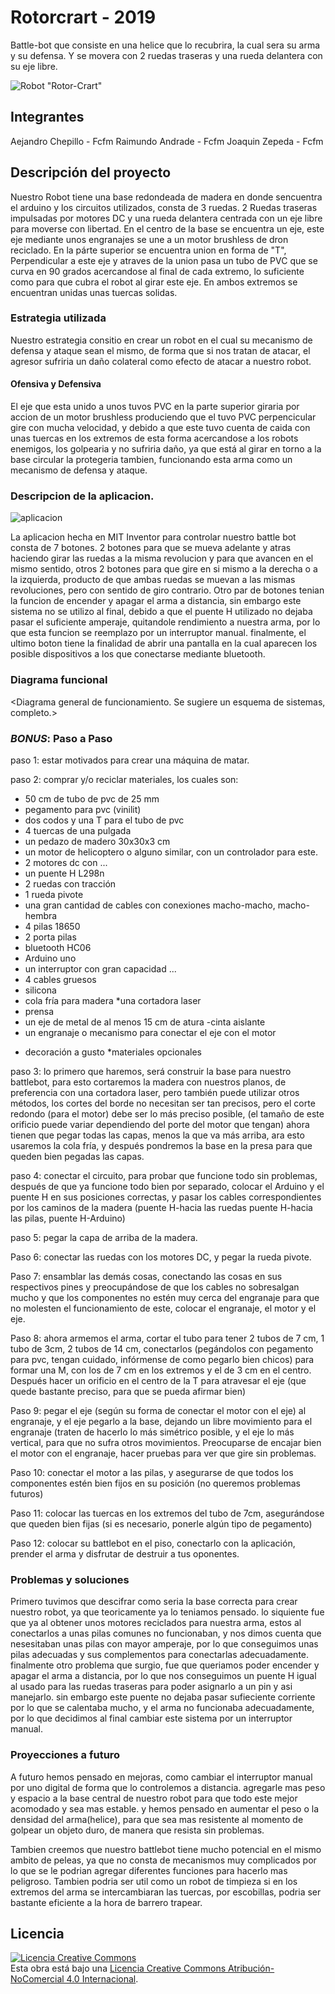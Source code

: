 ﻿# Rotorcrart - 2019
Battle-bot que consiste en una helice que lo recubrira, la cual sera su arma y su defensa. Y se movera con 2 ruedas traseras y una rueda delantera con su eje libre.


![Robot "Rotor-Crart"](/multimedia/robot1.jpg)



## Integrantes
Aejandro Chepillo - Fcfm
Raimundo Andrade - Fcfm
Joaquin Zepeda - Fcfm


## Descripción del proyecto

Nuestro Robot tiene una base redondeada de madera en donde sencuentra el arduino y los circuitos utilizados, consta de 3 ruedas.
2 Ruedas traseras impulsadas por motores DC y una rueda delantera centrada con un eje libre para moverse con libertad.
En el centro de la base se encuentra un eje, este eje mediante unos engranajes se une a un motor brushless de dron reciclado.
En la párte superior se encuentra union en forma de "T", Perpendicular a este eje y atraves de la union pasa un tubo de PVC que se curva en 90 grados acercandose al final de
cada extremo, lo suficiente como para que cubra el robot al girar este eje. En ambos extremos se encuentran unidas unas tuercas solidas.

### Estrategia utilizada

Nuestro estrategia consitio en crear un robot en el cual su mecanismo de defensa y ataque sean el mismo, de forma que si nos tratan de atacar,
el agresor sufriria un daño colateral como efecto de atacar a nuestro robot.

#### Ofensiva y Defensiva

El eje que esta unido a unos tuvos PVC en la parte superior giraria por accion de un motor brushless produciendo que el tuvo PVC perpencicular
gire con mucha velocidad, y debido a que este tuvo cuenta de caida con unas tuercas en los extremos de esta forma acercandose a los robots enemigos, los golpearia
y no sufriria daño, ya que está al girar en torno a la base circular la protegeria tambien, funcionando esta arma como un mecanismo de defensa y ataque.

### Descripcion de la aplicacion.

![aplicacion](/multimedia/app.jpg)

La aplicacion hecha en MIT Inventor para controlar nuestro battle bot consta de 7 botones. 2 botones para que se mueva adelante y atras haciendo girar las ruedas a la misma revolucion
y para que avancen en el mismo sentido, otros 2 botones para que gire en si mismo a la derecha o a la izquierda, producto de que ambas ruedas se muevan a las mismas revoluciones,
pero con sentido de giro contrario. Otro par de botones tenian la funcion de encender y apagar el arma a distancia, sin embargo este sistema no se utilizo al final, debido a que el puente H utilizado
no dejaba pasar el suficiente amperaje, quitandole rendimiento a nuestra arma, por lo que esta funcion se reemplazo por un interruptor manual. finalmente, el ultimo boton tiene la finalidad de abrir
una pantalla en la cual aparecen los posible dispositivos a los que conectarse mediante bluetooth.

### Diagrama funcional
<Diagrama general de funcionamiento. Se sugiere un esquema de sistemas, completo.>

### *BONUS*: Paso a Paso
paso 1: estar motivados para crear una máquina de matar.

paso 2: comprar y/o reciclar materiales, los cuales son:
- 50 cm de tubo de pvc de 25 mm
- pegamento para pvc (vinilit)
- dos codos y una T para el tubo de pvc
- 4 tuercas de una pulgada
- un pedazo de madero 30x30x3 cm
- un motor de helicoptero o alguno similar, con un controlador para este.
- 2 motores dc con ...
- un puente H L298n
- 2 ruedas con tracción
- 1 rueda pivote
- una gran cantidad de cables con conexiones macho-macho, macho-hembra
- 4 pilas 18650
- 2 porta pilas
- bluetooth HC06
- Arduino uno
- un interruptor con gran capacidad ...
- 4 cables gruesos
- silicona
- cola fría para madera
*una cortadora laser
- prensa
- un eje de metal de al menos 15 cm de atura
-cinta aislante
- un engranaje o mecanismo para conectar el eje con el motor
* decoración a gusto
*materiales opcionales

paso 3: lo primero que haremos, será construir la base para nuestro battlebot, para esto
cortaremos la madera con nuestros planos, de preferencia con una cortadora laser, pero también
puede utilizar otros métodos, los cortes del borde no necesitan ser tan precisos, pero el corte
redondo (para el motor) debe ser lo más preciso posible, (el tamaño de este orificio puede variar
dependiendo del porte del motor que tengan) ahora tienen que pegar todas las capas, menos la
que va más arriba, ara esto usaremos la cola fría, y después pondremos la base en la presa para
que queden bien pegadas las capas.

paso 4: conectar el circuito, para probar que funcione todo sin problemas, después de que ya
funcione todo bien por separado, colocar el Arduino y el puente H en sus posiciones correctas, y
pasar los cables correspondientes por los caminos de la madera (puente H-hacia las ruedas puente
H-hacia las pilas, puente H-Arduino)

paso 5: pegar la capa de arriba de la madera.

Paso 6: conectar las ruedas con los motores DC, y pegar la rueda pivote.

Paso 7: ensamblar las demás cosas, conectando las cosas en sus respectivos pines y
preocupándose de que los cables no sobresalgan mucho y que los componentes no estén muy
cerca del engranaje para que no molesten el funcionamiento de este, colocar el engranaje, el
motor y el eje.

Paso 8: ahora armemos el arma, cortar el tubo para tener 2 tubos de 7 cm, 1 tubo de 3cm, 2 tubos
de 14 cm, conectarlos (pegándolos con pegamento para pvc, tengan cuidado, infórmense de como
pegarlo bien chicos) para formar una M, con los de 7 cm en los extremos y el de 3 cm en el centro.
Después hacer un orificio en el centro de la T para atravesar el eje (que quede bastante preciso,
para que se pueda afirmar bien)

Paso 9: pegar el eje (según su forma de conectar el motor con el eje) al engranaje, y el eje pegarlo
a la base, dejando un libre movimiento para el engranaje (traten de hacerlo lo más simétrico
posible, y el eje lo más vertical, para que no sufra otros movimientos. Preocuparse de encajar bien
el motor con el engranaje, hacer pruebas para ver que gire sin problemas.

Paso 10: conectar el motor a las pilas, y asegurarse de que todos los componentes estén bien fijos
en su posición (no queremos problemas futuros)

Paso 11: colocar las tuercas en los extremos del tubo de 7cm, asegurándose que queden bien fijas
(si es necesario, ponerle algún tipo de pegamento)

Paso 12: colocar su battlebot en el piso, conectarlo con la aplicación, prender el arma y disfrutar
de destruir a tus oponentes.

### Problemas y soluciones

Primero tuvimos que descifrar como seria la base correcta para crear nuestro robot, ya que teoricamente ya lo teniamos pensado.
lo siquiente fue que ya al obtener unos motores reciclados para nuestra arma, estos al conectarlos a unas pilas comunes no funcionaban, y nos dimos cuenta que nesesitaban unas pilas
con mayor amperaje, por lo que conseguimos unas pilas adecuadas y sus complementos para conectarlas adecuadamente. finalmente otro problema que surgio, fue que queriamos
poder encender y apagar el arma a distancia, por lo que nos conseguimos un puente H igual al usado para las ruedas traseras para poder asignarlo a un pin y asi manejarlo. sin embargo 
este puente no dejaba pasar sufieciente corriente por lo que se calentaba mucho, y el arma no funcionaba adecuadamente, por lo que decidimos al final cambiar este sistema por un interruptor manual.

### Proyecciones a futuro

A futuro hemos pensado en mejoras, como cambiar el interruptor manual por uno digital de forma que lo controlemos a distancia. agregarle mas peso y espacio a la base central de nuestro robot para que 
todo este mejor acomodado y sea mas estable. y hemos pensado en aumentar el peso o la densidad del arma(helice), para que sea mas resistente al momento de golpear un objeto duro, de manera que resista sin problemas.

Tambien creemos que nuestro battlebot tiene mucho potencial en el mismo ambito de peleas, ya que no consta de mecanismos muy complicados por lo que se le podrian agregar diferentes funciones para hacerlo mas peligroso.
Tambien podria ser util como un robot de timpieza si en los extremos del arma se intercambiaran las tuercas, por escobillas, podria ser bastante eficiente a la hora de barrero trapear.



## Licencia
<a rel="license" href="http://creativecommons.org/licenses/by-nc/4.0/"><img alt="Licencia Creative Commons" style="border-width:0" src="https://i.creativecommons.org/l/by-nc/4.0/88x31.png" /></a><br />Esta obra está bajo una <a rel="license" href="http://creativecommons.org/licenses/by-nc/4.0/">Licencia Creative Commons Atribución-NoComercial 4.0 Internacional</a>.
